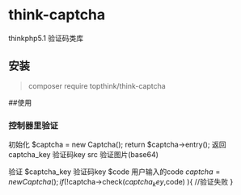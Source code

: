 # think-captcha
thinkphp5.1 验证码类库

## 安装
> composer require topthink/think-captcha


##使用

### 控制器里验证
初始化
$captcha = new Captcha();
return $captcha->entry();
返回
captcha_key 验证码key
src         验证图片(base64)

验证
$captcha_key 验证码key
$code        用户输入的code
$captcha = new Captcha();
if( !$captcha->check($captcha_key,$code) ){
    //验证失败
}



